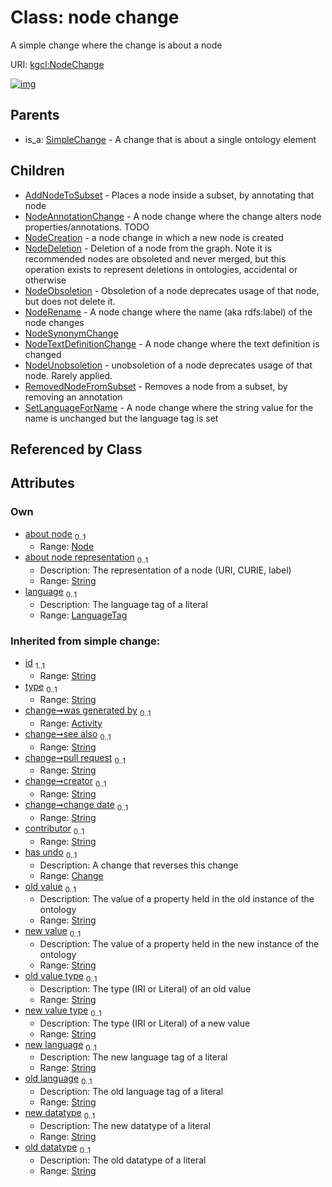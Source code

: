
# Class: node change


A simple change where the change is about a node

URI: [kgcl:NodeChange](http://w3id.org/kgcl_schema/NodeChange)


[![img](https://yuml.me/diagram/nofunky;dir:TB/class/[SimpleChange],[SetLanguageForName],[RemovedNodeFromSubset],[NodeUnobsoletion],[NodeTextDefinitionChange],[NodeSynonymChange],[NodeRename],[NodeObsoletion],[NodeDeletion],[NodeCreation],[Node]<about%20node%200..1-%20[NodeChange&#124;about_node_representation:string%20%3F;language:language_tag%20%3F;old_value(i):string%20%3F;new_value(i):string%20%3F;old_value_type(i):string%20%3F;new_value_type(i):string%20%3F;new_language(i):string%20%3F;old_language(i):string%20%3F;new_datatype(i):string%20%3F;old_datatype(i):string%20%3F;id(i):string;type(i):string%20%3F;see_also(i):string%20%3F;pull_request(i):string%20%3F;creator(i):string%20%3F;change_date(i):string%20%3F;contributor(i):string%20%3F],[NodeChange]^-[SetLanguageForName],[NodeChange]^-[RemovedNodeFromSubset],[NodeChange]^-[NodeUnobsoletion],[NodeChange]^-[NodeTextDefinitionChange],[NodeChange]^-[NodeSynonymChange],[NodeChange]^-[NodeRename],[NodeChange]^-[NodeObsoletion],[NodeChange]^-[NodeDeletion],[NodeChange]^-[NodeCreation],[NodeChange]^-[NodeAnnotationChange],[NodeChange]^-[AddNodeToSubset],[SimpleChange]^-[NodeChange],[NodeAnnotationChange],[Node],[Change],[AddNodeToSubset],[Activity])](https://yuml.me/diagram/nofunky;dir:TB/class/[SimpleChange],[SetLanguageForName],[RemovedNodeFromSubset],[NodeUnobsoletion],[NodeTextDefinitionChange],[NodeSynonymChange],[NodeRename],[NodeObsoletion],[NodeDeletion],[NodeCreation],[Node]<about%20node%200..1-%20[NodeChange&#124;about_node_representation:string%20%3F;language:language_tag%20%3F;old_value(i):string%20%3F;new_value(i):string%20%3F;old_value_type(i):string%20%3F;new_value_type(i):string%20%3F;new_language(i):string%20%3F;old_language(i):string%20%3F;new_datatype(i):string%20%3F;old_datatype(i):string%20%3F;id(i):string;type(i):string%20%3F;see_also(i):string%20%3F;pull_request(i):string%20%3F;creator(i):string%20%3F;change_date(i):string%20%3F;contributor(i):string%20%3F],[NodeChange]^-[SetLanguageForName],[NodeChange]^-[RemovedNodeFromSubset],[NodeChange]^-[NodeUnobsoletion],[NodeChange]^-[NodeTextDefinitionChange],[NodeChange]^-[NodeSynonymChange],[NodeChange]^-[NodeRename],[NodeChange]^-[NodeObsoletion],[NodeChange]^-[NodeDeletion],[NodeChange]^-[NodeCreation],[NodeChange]^-[NodeAnnotationChange],[NodeChange]^-[AddNodeToSubset],[SimpleChange]^-[NodeChange],[NodeAnnotationChange],[Node],[Change],[AddNodeToSubset],[Activity])

## Parents

 *  is_a: [SimpleChange](SimpleChange.md) - A change that is about a single ontology element

## Children

 * [AddNodeToSubset](AddNodeToSubset.md) - Places a node inside a subset, by annotating that node
 * [NodeAnnotationChange](NodeAnnotationChange.md) - A node change where the change alters node properties/annotations. TODO
 * [NodeCreation](NodeCreation.md) - a node change in which a new node is created
 * [NodeDeletion](NodeDeletion.md) - Deletion of a node from the graph. Note it is recommended nodes are obsoleted and never merged, but this operation exists to represent deletions in ontologies, accidental or otherwise
 * [NodeObsoletion](NodeObsoletion.md) - Obsoletion of a node deprecates usage of that node, but does not delete it.
 * [NodeRename](NodeRename.md) - A node change where the name (aka rdfs:label) of the node changes
 * [NodeSynonymChange](NodeSynonymChange.md)
 * [NodeTextDefinitionChange](NodeTextDefinitionChange.md) - A node change where the text definition is changed
 * [NodeUnobsoletion](NodeUnobsoletion.md) - unobsoletion of a node deprecates usage of that node. Rarely applied.
 * [RemovedNodeFromSubset](RemovedNodeFromSubset.md) - Removes a node from a subset, by removing an annotation
 * [SetLanguageForName](SetLanguageForName.md) - A node change where the string value for the name is unchanged but the language tag is set

## Referenced by Class


## Attributes


### Own

 * [about node](about_node.md)  <sub>0..1</sub>
     * Range: [Node](Node.md)
 * [about node representation](about_node_representation.md)  <sub>0..1</sub>
     * Description: The representation of a node (URI, CURIE, label) 
     * Range: [String](types/String.md)
 * [language](language.md)  <sub>0..1</sub>
     * Description: The language tag of a literal
     * Range: [LanguageTag](types/LanguageTag.md)

### Inherited from simple change:

 * [id](id.md)  <sub>1..1</sub>
     * Range: [String](types/String.md)
 * [type](type.md)  <sub>0..1</sub>
     * Range: [String](types/String.md)
 * [change➞was generated by](change_was_generated_by.md)  <sub>0..1</sub>
     * Range: [Activity](Activity.md)
 * [change➞see also](change_see_also.md)  <sub>0..1</sub>
     * Range: [String](types/String.md)
 * [change➞pull request](change_pull_request.md)  <sub>0..1</sub>
     * Range: [String](types/String.md)
 * [change➞creator](change_creator.md)  <sub>0..1</sub>
     * Range: [String](types/String.md)
 * [change➞change date](change_change_date.md)  <sub>0..1</sub>
     * Range: [String](types/String.md)
 * [contributor](contributor.md)  <sub>0..1</sub>
     * Range: [String](types/String.md)
 * [has undo](has_undo.md)  <sub>0..1</sub>
     * Description: A change that reverses this change
     * Range: [Change](Change.md)
 * [old value](old_value.md)  <sub>0..1</sub>
     * Description: The value of a property held in the old instance of the ontology
     * Range: [String](types/String.md)
 * [new value](new_value.md)  <sub>0..1</sub>
     * Description: The value of a property held in the new instance of the ontology
     * Range: [String](types/String.md)
 * [old value type](old_value_type.md)  <sub>0..1</sub>
     * Description: The type (IRI or Literal) of an old value
     * Range: [String](types/String.md)
 * [new value type](new_value_type.md)  <sub>0..1</sub>
     * Description: The type (IRI or Literal) of a new value
     * Range: [String](types/String.md)
 * [new language](new_language.md)  <sub>0..1</sub>
     * Description: The new language tag of a literal
     * Range: [String](types/String.md)
 * [old language](old_language.md)  <sub>0..1</sub>
     * Description: The old language tag of a literal
     * Range: [String](types/String.md)
 * [new datatype](new_datatype.md)  <sub>0..1</sub>
     * Description: The new datatype of a literal
     * Range: [String](types/String.md)
 * [old datatype](old_datatype.md)  <sub>0..1</sub>
     * Description: The old datatype of a literal
     * Range: [String](types/String.md)
